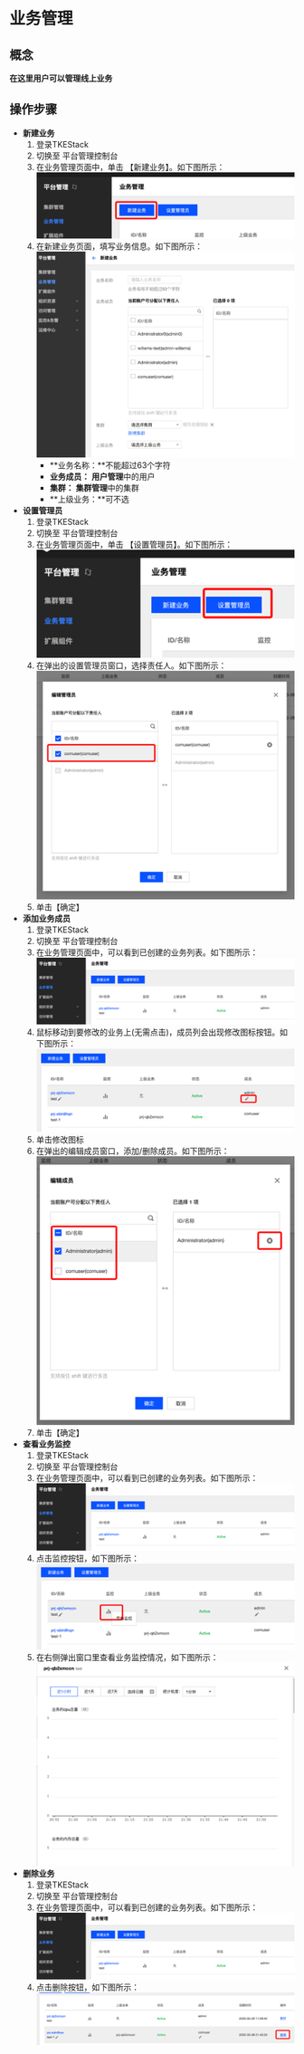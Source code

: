 # 业务管理

## 概念
**在这里用户可以管理线上业务**

## 操作步骤
+ **新建业务**
    1. 登录TKEStack
    2. 切换至 平台管理控制台
    3. 在业务管理页面中，单击 【新建业务】。如下图所示：
   ![新建业务](images/新建业务.png)
    4. 在新建业务页面，填写业务信息。如下图所示：
   ![业务信息](images/业务信息.png)
       + **业务名称：**不能超过63个字符
       + **业务成员：** **用户管理**中的用户
       + **集群：** **集群管理**中的集群
       + **上级业务：**可不选
+ **设置管理员**
    1. 登录TKEStack
    2. 切换至 平台管理控制台
    3. 在业务管理页面中，单击 【设置管理员】。如下图所示：
    ![设置管理员](imagse/../images/设置管理员.png)
    4. 在弹出的设置管理员窗口，选择责任人。如下图所示：
   ![设置管理员页面](images/设置管理员页面.png)
    5. 单击【确定】
+ **添加业务成员**
    1. 登录TKEStack
    2. 切换至 平台管理控制台
    3. 在业务管理页面中，可以看到已创建的业务列表。如下图所示：
    ![修改业务成员](images/业务列表.png)
    4. 鼠标移动到要修改的业务上(无需点击)，成员列会出现修改图标按钮。如下图所示：
    ![修改图标按钮](images/修改业务成员图标.png)
    5. 单击修改图标 
    6. 在弹出的编辑成员窗口，添加/删除成员。如下图所示：
    ![添加删除成员窗口](images/编辑业务成员.png)
    7. 单击【确定】
+ **查看业务监控**
    1. 登录TKEStack
    2. 切换至 平台管理控制台
    3. 在业务管理页面中，可以看到已创建的业务列表。如下图所示：
    ![修改业务成员](images/业务列表.png)
    4. 点击监控按钮，如下图所示：
    ![监控按钮](images/查看业务监控.png)
    5. 在右侧弹出窗口里查看业务监控情况，如下图所示：
    ![业务监控详情](images/业务监控详情.png)
+ **删除业务**
    1. 登录TKEStack
    2. 切换至 平台管理控制台
    3. 在业务管理页面中，可以看到已创建的业务列表。如下图所示：
    ![修改业务成员](images/业务列表.png)
    4. 点击删除按钮，如下图所示：
    ![删除业务](images/删除业务.png)